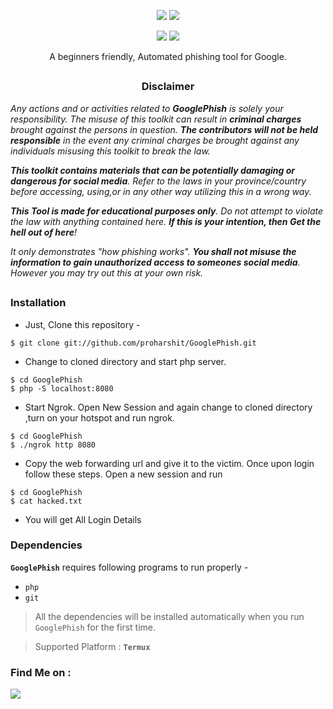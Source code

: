 <!-- GooglePhish -->

<p align="center">
  <img src="https://img.shields.io/badge/Version-1.0-green?style=for-the-badge">
  <img src="https://img.shields.io/github/license/proharshit/GooglePhish?style=for-the-badge">
</p>

<p align="center">
  <img src="https://img.shields.io/badge/Author-ProHarshit-cyan?style=flat-square">
  <img src="https://img.shields.io/badge/Open%20Source-Yes-cyan?style=flat-square">
</p>

<p align="center">A beginners friendly, Automated phishing tool for Google.</p>

##

<h3><p align="center">Disclaimer</p></h3>

<i>Any actions and or activities related to <b>GooglePhish</b> is solely your responsibility. The misuse of this toolkit can result in <b>criminal charges</b> brought against the persons in question. <b>The contributors will not be held responsible</b> in the event any criminal charges be brought against any individuals misusing this toolkit to break the law.

<b>This toolkit contains materials that can be potentially damaging or dangerous for social media</b>. Refer to the laws in your province/country before accessing, using,or in any other way utilizing this in a wrong way.

<b>This Tool is made for educational purposes only</b>. Do not attempt to violate the law with anything contained here. <b>If this is your intention, then Get the hell out of here</b>!

It only demonstrates "how phishing works". <b>You shall not misuse the information to gain unauthorized access to someones social media</b>. However you may try out this at your own risk.</i>

##

### Installation

- Just, Clone this repository -
```
$ git clone git://github.com/proharshit/GooglePhish.git
```

- Change to cloned directory and start php server.
```
$ cd GooglePhish
$ php -S localhost:8080
```

- Start Ngrok. Open New Session and again change to cloned directory ,turn on your hotspot and run ngrok.
```
$ cd GooglePhish
$ ./ngrok http 8080
```

- Copy the web forwarding url and give it to the victim. Once upon login follow these steps. Open a new session and run
```
$ cd GooglePhish
$ cat hacked.txt
```
- You will get All Login Details

### Dependencies

**`GooglePhish`** requires following programs to run properly - 
- `php`
- `git`

> All the dependencies will be installed automatically when you run `GooglePhish` for the first time.

> Supported Platform : **`Termux`**


### Find Me on :
<p align="left">
  <a href="https://github.com/proharshit" target="_blank"><img src="https://img.shields.io/badge/Github-PROHARSHIT-green?style=for-the-badge&logo=github"></a>
</p>
